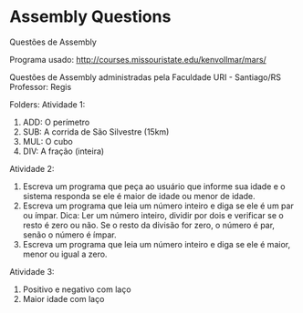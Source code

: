 # Assembly Questions
 Questões de Assembly
 
 Programa usado:
 http://courses.missouristate.edu/kenvollmar/mars/

Questões de Assembly administradas pela Faculdade URI - Santiago/RS
Professor: Regis

Folders:
Atividade 1:
 1) ADD: O perímetro
 2) SUB: A corrida de São Silvestre (15km)
 3) MUL: O cubo
 4) DIV: A fração (inteira)

 Atividade 2:
1) Escreva um programa que peça ao usuário que informe sua idade e o sistema
responda se ele é maior de idade ou menor de idade.
2) Escreva um programa que leia um número inteiro e diga se ele é um par ou
ímpar.
Dica: Ler um número inteiro, dividir por dois e verificar se o resto é zero ou
não. Se o resto da divisão for zero, o número é par, senão o número é ímpar.
3) Escreva um programa que leia um número inteiro e diga se ele é maior, menor
ou igual a zero.

Atividade 3:
1) Positivo e negativo com laço
2) Maior idade com laço
